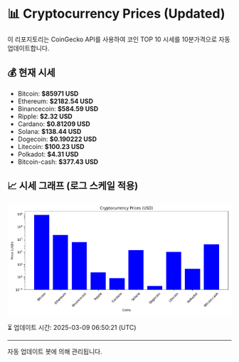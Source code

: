
# 📊 Cryptocurrency Prices (Updated)

이 리포지토리는 CoinGecko API를 사용하여 코인 TOP 10 시세를 10분가격으로 자동 업데이트합니다.

## 💰 현재 시세
- Bitcoin: **$85971 USD**
- Ethereum: **$2182.54 USD**
- Binancecoin: **$584.59 USD**
- Ripple: **$2.32 USD**
- Cardano: **$0.81209 USD**
- Solana: **$138.44 USD**
- Dogecoin: **$0.190222 USD**
- Litecoin: **$100.23 USD**
- Polkadot: **$4.31 USD**
- Bitcoin-cash: **$377.43 USD**

## 📈 시세 그래프 (로그 스케일 적용)
![Crypto Prices](crypto_prices.png)

⏳ 업데이트 시간: 2025-03-09 06:50:21 (UTC)

---
자동 업데이트 봇에 의해 관리됩니다.
